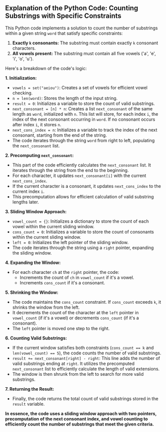 ## Explanation of the Python Code: Counting Substrings with Specific Constraints

This Python code implements a solution to count the number of substrings within a given string `word` that satisfy specific constraints:

1.  **Exactly `k` consonants:** The substring must contain exactly `k` consonant characters.
2.  **All vowels present:** The substring must contain all five vowels ('a', 'e', 'i', 'o', 'u').

Here's a breakdown of the code's logic:

**1. Initialization:**

* `vowels = set("aeiou")`: Creates a set of vowels for efficient vowel checking.
* `n = len(word)`: Stores the length of the input string.
* `result = 0`: Initializes a variable to store the count of valid substrings.
* `next_consonant = [n] * n`: Creates a list `next_consonant` of the same length as `word`, initialized with `n`. This list will store, for each index `i`, the index of the next consonant occurring in `word`. If no consonant occurs after index `i`, it stores `n`.
* `next_cons_index = n`: Initializes a variable to track the index of the next consonant, starting from the end of the string.
* The code iterates through the string `word` from right to left, populating the `next_consonant` list.

**2. Precomputing `next_consonant`:**

* This part of the code efficiently calculates the `next_consonant` list. It iterates through the string from the end to the beginning.
* For each character, it updates `next_consonant[i]` with the current `next_cons_index`.
* If the current character is a consonant, it updates `next_cons_index` to the current index `i`.
* This precomputation allows for efficient calculation of valid substring lengths later.

**3. Sliding Window Approach:**

* `vowel_count = {}`: Initializes a dictionary to store the count of each vowel within the current sliding window.
* `cons_count = 0`: Initializes a variable to store the count of consonants within the current sliding window.
* `left = 0`: Initializes the left pointer of the sliding window.
* The code iterates through the string using a `right` pointer, expanding the sliding window.

**4. Expanding the Window:**

* For each character `ch` at the `right` pointer, the code:
    * Increments the count of `ch` in `vowel_count` if it's a vowel.
    * Increments `cons_count` if it's a consonant.

**5. Shrinking the Window:**

* The code maintains the `cons_count` constraint. If `cons_count` exceeds `k`, it shrinks the window from the left.
* It decrements the count of the character at the `left` pointer in `vowel_count` (if it's a vowel) or decrements `cons_count` (if it's a consonant).
* The `left` pointer is moved one step to the right.

**6. Counting Valid Substrings:**

* If the current window satisfies both constraints (`cons_count == k` and `len(vowel_count) == 5`), the code counts the number of valid substrings.
* `result += next_consonant[right] - right`: This line adds the number of valid substrings ending at `right`. It utilizes the precomputed `next_consonant` list to efficiently calculate the length of valid extensions.
* The window is then shrunk from the left to search for more valid substrings.

**7. Returning the Result:**

* Finally, the code returns the total count of valid substrings stored in the `result` variable.

**In essence, the code uses a sliding window approach with two pointers, precomputation of the next consonant index, and vowel counting to efficiently count the number of substrings that meet the given criteria.**
